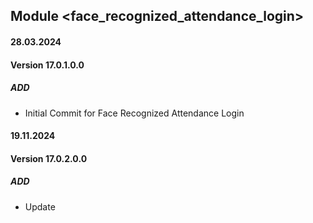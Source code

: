 ## Module <face_recognized_attendance_login>
#### 28.03.2024
#### Version 17.0.1.0.0
##### ADD
- Initial Commit for Face Recognized Attendance Login

#### 19.11.2024
#### Version 17.0.2.0.0
##### ADD
- Update

